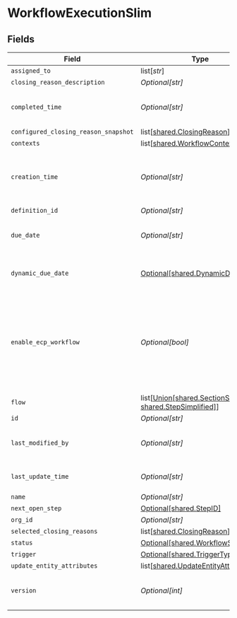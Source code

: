 # WorkflowExecutionSlim


## Fields

| Field                                                                                                                | Type                                                                                                                 | Required                                                                                                             | Description                                                                                                          |
| -------------------------------------------------------------------------------------------------------------------- | -------------------------------------------------------------------------------------------------------------------- | -------------------------------------------------------------------------------------------------------------------- | -------------------------------------------------------------------------------------------------------------------- |
| `assigned_to`                                                                                                        | list[*str*]                                                                                                          | :heavy_minus_sign:                                                                                                   | N/A                                                                                                                  |
| `closing_reason_description`                                                                                         | *Optional[str]*                                                                                                      | :heavy_minus_sign:                                                                                                   | N/A                                                                                                                  |
| `completed_time`                                                                                                     | *Optional[str]*                                                                                                      | :heavy_minus_sign:                                                                                                   | Completed time of the workflow execution                                                                             |
| `configured_closing_reason_snapshot`                                                                                 | list[[shared.ClosingReason](undefined/models/shared/closingreason.md)]                                               | :heavy_minus_sign:                                                                                                   | N/A                                                                                                                  |
| `contexts`                                                                                                           | list[[shared.WorkflowContext](undefined/models/shared/workflowcontext.md)]                                           | :heavy_minus_sign:                                                                                                   | N/A                                                                                                                  |
| `creation_time`                                                                                                      | *Optional[str]*                                                                                                      | :heavy_minus_sign:                                                                                                   | Creation timestamp which will double as started time as well                                                         |
| `definition_id`                                                                                                      | *Optional[str]*                                                                                                      | :heavy_minus_sign:                                                                                                   | N/A                                                                                                                  |
| `due_date`                                                                                                           | *Optional[str]*                                                                                                      | :heavy_minus_sign:                                                                                                   | Due date for finishing the workflow                                                                                  |
| `dynamic_due_date`                                                                                                   | [Optional[shared.DynamicDueDate]](undefined/models/shared/dynamicduedate.md)                                         | :heavy_minus_sign:                                                                                                   | set a Duedate for a step then a specific                                                                             |
| `enable_ecp_workflow`                                                                                                | *Optional[bool]*                                                                                                     | :heavy_minus_sign:                                                                                                   | Indicates whether this workflow is available for End Customer Portal or not. By default it's not.                    |
| `flow`                                                                                                               | list[[Union[shared.SectionSimplified, shared.StepSimplified]](undefined/models/shared/workflowexecutionslimflow.md)] | :heavy_check_mark:                                                                                                   | N/A                                                                                                                  |
| `id`                                                                                                                 | *Optional[str]*                                                                                                      | :heavy_minus_sign:                                                                                                   | N/A                                                                                                                  |
| `last_modified_by`                                                                                                   | *Optional[str]*                                                                                                      | :heavy_minus_sign:                                                                                                   | Id of the user who closed workflow                                                                                   |
| `last_update_time`                                                                                                   | *Optional[str]*                                                                                                      | :heavy_minus_sign:                                                                                                   | Last Update timestamp                                                                                                |
| `name`                                                                                                               | *Optional[str]*                                                                                                      | :heavy_minus_sign:                                                                                                   | N/A                                                                                                                  |
| `next_open_step`                                                                                                     | [Optional[shared.StepID]](undefined/models/shared/stepid.md)                                                         | :heavy_minus_sign:                                                                                                   | N/A                                                                                                                  |
| `org_id`                                                                                                             | *Optional[str]*                                                                                                      | :heavy_minus_sign:                                                                                                   | N/A                                                                                                                  |
| `selected_closing_reasons`                                                                                           | list[[shared.ClosingReason](undefined/models/shared/closingreason.md)]                                               | :heavy_minus_sign:                                                                                                   | N/A                                                                                                                  |
| `status`                                                                                                             | [Optional[shared.WorkflowStatus]](undefined/models/shared/workflowstatus.md)                                         | :heavy_minus_sign:                                                                                                   | N/A                                                                                                                  |
| `trigger`                                                                                                            | [Optional[shared.TriggerType]](undefined/models/shared/triggertype.md)                                               | :heavy_minus_sign:                                                                                                   | N/A                                                                                                                  |
| `update_entity_attributes`                                                                                           | list[[shared.UpdateEntityAttributes](undefined/models/shared/updateentityattributes.md)]                             | :heavy_minus_sign:                                                                                                   | N/A                                                                                                                  |
| `version`                                                                                                            | *Optional[int]*                                                                                                      | :heavy_minus_sign:                                                                                                   | Version of the workflow execution                                                                                    |